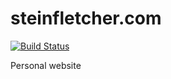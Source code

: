 # steinfletcher.com

[![Build Status](https://travis-ci.org/steinfletcher/steinfletcher.com.svg?branch=master)](https://travis-ci.org/steinfletcher/steinfletcher.com)

Personal website
